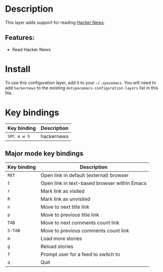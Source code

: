 Description
===========

This layer adds support for reading [Hacker
News](https://news.ycombinator.com/).

Features:
---------

-   Read Hacker News

Install
=======

To use this configuration layer, add it to your `~/.spacemacs`. You will
need to add `hackernews` to the existing
`dotspacemacs-configuration-layers` list in this file.

Key bindings
============

| Key binding | Description |
|-------------|-------------|
| `SPC a w h` | hackernews  |

Major mode key bindings
-----------------------

| Key binding | Description                                  |
|-------------|----------------------------------------------|
| `RET`       | Open link in default (external) browser      |
| `t`         | Open link in text-based browser within Emacs |
| `r`         | Mark link as visited                         |
| `R`         | Mark link as unvisited                       |
| `n`         | Move to next title link                      |
| `p`         | Move to previous title link                  |
| `TAB`       | Move to next comments count link             |
| `S-TAB`     | Move to previous comments count link         |
| `m`         | Load more stories                            |
| `g`         | Reload stories                               |
| `f`         | Prompt user for a feed to switch to          |
| `q`         | Quit                                         |
